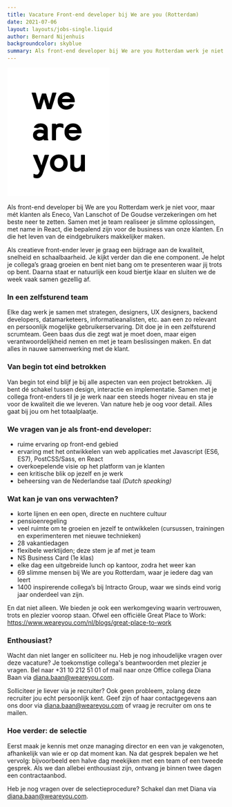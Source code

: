 ```yaml
---
title: Vacature Front-end developer bij We are you (Rotterdam)
date: 2021-07-06
layout: layouts/jobs-single.liquid
author: Bernard Nijenhuis
backgroundcolor: skyblue
summary: Als front-end developer bij We are you Rotterdam werk je niet voor, maar mét klanten als Eneco, Van Lanschot of De Goudse verzekeringen om het beste neer te zetten.
---
```

![[We are you](https://www.weareyou.com/nl)](/_img/werkgevers/weareyou.png)

Als front-end developer bij We are you Rotterdam werk je niet voor, maar mét klanten als Eneco, Van Lanschot of De Goudse verzekeringen om het beste neer te zetten. Samen met je team realiseer je slimme oplossingen, met name in React, die bepalend zijn voor de business van onze klanten. En die het leven van de eindgebruikers makkelijker maken.

Als creatieve front-ender lever je graag een bijdrage aan de kwaliteit, snelheid en schaalbaarheid. Je kijkt verder dan die ene component. Je helpt je collega’s graag groeien en bent niet bang om te presenteren waar jij trots op bent. Daarna staat er natuurlijk een koud biertje klaar en sluiten we de week vaak samen gezellig af.

### In een zelfsturend team

Elke dag werk je samen met strategen, designers, UX designers, backend developers, datamarketeers, informatieanalisten, etc. aan een zo relevant en persoonlijk mogelijke gebruikerservaring. Dit doe je in een zelfsturend scrumteam. Geen baas dus die zegt wat je moet doen, maar eigen verantwoordelijkheid nemen en met je team beslissingen maken. En dat alles in nauwe samenwerking met de klant.

### Van begin tot eind betrokken

Van begin tot eind blijf je bij alle aspecten van een project betrokken. Jij bent dé schakel tussen design, interactie en implementatie. Samen met je collega front-enders til je je werk naar een steeds hoger niveau en sta je voor de kwaliteit die we leveren. Van nature heb je oog voor detail. Alles gaat bij jou om het totaalplaatje.

### We vragen van je als front-end developer:

* ruime ervaring op front-end gebied
* ervaring met het ontwikkelen van web applicaties met Javascript (ES6, ES7), PostCSS/Sass, en React
* overkoepelende visie op het platform van je klanten
* een kritische blik op jezelf en je werk
* beheersing van de Nederlandse taal *(Dutch speaking)*

### Wat kan je van ons verwachten?

* korte lijnen en een open, directe en nuchtere cultuur
* pensioenregeling 
* veel ruimte om te groeien en jezelf te ontwikkelen (cursussen, trainingen en experimenteren met nieuwe technieken)
* 28 vakantiedagen
* flexibele werktijden; deze stem je af met je team
* NS Business Card (1e klas)
* elke dag een uitgebreide lunch op kantoor, zodra het weer kan
* 69 slimme mensen bij We are you Rotterdam, waar je iedere dag van leert
* 1400 inspirerende collega’s bij Intracto Group, waar we sinds eind vorig jaar onderdeel van zijn.

En dat niet alleen. We bieden je ook een werkomgeving waarin vertrouwen, trots en plezier voorop staan. Ofwel een officiële Great Place to Work: <https://www.weareyou.com/nl/blogs/great-place-to-work>

### Enthousiast?

Wacht dan niet langer en solliciteer nu. Heb je nog inhoudelijke vragen over deze vacature? Je toekomstige collega's beantwoorden met plezier je vragen. Bel naar +31 10 212 51 01 of mail naar onze Office collega Diana Baan via <diana.baan@weareyou.com>.

Solliciteer je liever via je recruiter? Ook geen probleem, zolang deze recruiter jou echt persoonlijk kent. Geef zijn of haar contactgegevens aan ons door via <diana.baan@weareyou.com> of vraag je recruiter om ons te mailen.

### Hoe verder: de selectie

Eerst maak je kennis met onze managing director en een van je vakgenoten, afhankelijk van wie er op dat moment kan. Na dat gesprek bepalen we het vervolg: bijvoorbeeld een halve dag meekijken met een team of een tweede gesprek. Als we dan allebei enthousiast zijn, ontvang je binnen twee dagen een contractaanbod.

Heb je nog vragen over de selectieprocedure? Schakel dan met Diana via <diana.baan@weareyou.com>.
